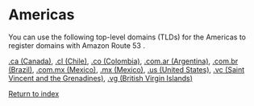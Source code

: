 # Americas<a name="registrar-tld-list-americas"></a>

You can use the following top\-level domains \(TLDs\) for the Americas to register domains with Amazon Route 53 \.

[\.ca \(Canada\)](ca.md), [\.cl \(Chile\)](cl.md), [\.co \(Colombia\)](co.md), [\.com\.ar \(Argentina\)](com.ar.md), [\.com\.br \(Brazil\)](com.br.md), [\.com\.mx \(Mexico\)](com.mx.md), [\.mx \(Mexico\)](mx.md), [\.us \(United States\)](us.md), [\.vc \(Saint Vincent and the Grenadines\)](vc.md), [\.vg \(British Virgin Islands\)](vg.md) 

[Return to index](registrar-tld-list.md#index)